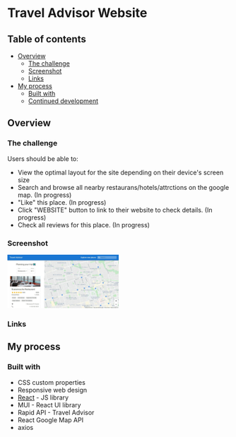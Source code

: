 # Travel Advisor Website

## Table of contents

- [Overview](#overview)
  - [The challenge](#the-challenge)
  - [Screenshot](#screenshot)
  - [Links](#links)
- [My process](#my-process)
  - [Built with](#built-with)
  - [Continued development](#continued-development)

## Overview

### The challenge

Users should be able to:

- View the optimal layout for the site depending on their device's screen size
- Search and browse all nearby restaurans/hotels/attrctions on the google map. (In progress)
- "Like" this place. (In progress)
- Click "WEBSITE" button to link to their website to check details. (In progress)
- Check all reviews for this place. (In progress)

### Screenshot

<img src="./src/img/demo1.jpeg" width="50%">

### Links

<!-- - Solution URL: [Click Here]()
- Live Site URL: [Click Here]() -->

## My process

### Built with

- CSS custom properties
- Responsive web design
- [React](https://reactjs.org/) - JS library
- MUI - React UI library
- Rapid API - Travel Advisor
- React Google Map API
- axios
